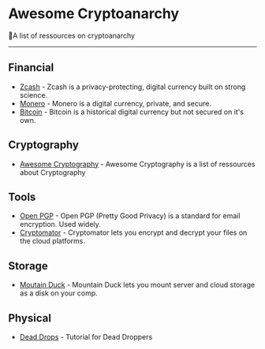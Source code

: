  # Awesome Cryptoanarchy

🔬A list of ressources on cryptoanarchy

<hr />

## Financial

 - [Zcash](https://z.cash/) - Zcash is a privacy-protecting, digital currency built on strong science.
 - [Monero](https://getmonero.org/) - Monero is a digital currency, private, and secure.
 - [Bitcoin](https://bitcoin.org/) - Bitcoin is a historical digital currency but not secured on it's own.
 
## Cryptography

- [Awesome Cryptography](https://github.com/sobolevn/awesome-cryptography#readme) - Awesome Cryptography is a list of ressources about Cryptography

## Tools

- [Open PGP](https://www.openpgp.org/) - Open PGP (Pretty Good Privacy) is a standard for email encryption. Used widely.
- [Cryptomator](https://cryptomator.org/) - Cryptomator lets you encrypt and decrypt your files on the cloud platforms.

## Storage

- [Moutain Duck](https://mountainduck.io/) - Mountain Duck lets you mount server and cloud storage as a disk on your comp.

## Physical

- [Dead Drops](https://www.deepdotweb.com/2018/04/21/tutorial-for-dead-droppers/) - Tutorial for Dead Droppers
